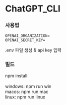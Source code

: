 # ChatGPT_CLI

### 사용법

```
OPENAI_ORGANIZATION=
OPENAI_SECRET_KEY=
```
.env 파일 생성 & api key 입력

### 빌드
npm install<br><br>
windows: npm run win<br>
macos: npm run mac<br>
linux: npm run linux<br>
